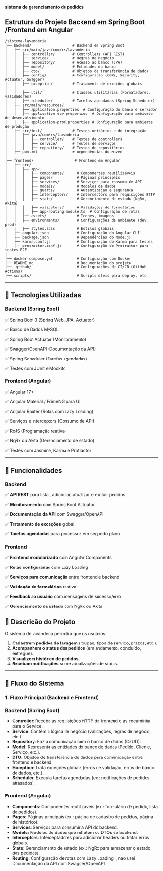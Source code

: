  **sistema  de gerenciamento de pedidos**

## **Estrutura do Projeto**   Backend em Spring Boot /Frontend em Angular

```
/sistema-lavanderia
│── backend/                   # Backend em Spring Boot
│   ├── src/main/java/com/rs/lavanderia
│   │   ├── controller/        # Controllers (API REST)
│   │   ├── service/           # Regras de negócio
│   │   ├── repository/        # Acesso ao banco (JPA)
│   │   ├── model/             # Entidades do banco
│   │   ├── dto/               # Objetos de transferência de dados
│   │   ├── config/            # Configuração (CORS, Security, Actuator, Swagger)
│   │   ├── exception/         # Tratamento de exceções globais
│   │   
│   │   ├── util/              # Classes utilitárias (Formatadores, validadores)
│   │   ├── scheduler/         # Tarefas agendadas (Spring Scheduler)
│   ├── src/main/resources/
│   │   ├── application.properties  # Configuração do banco e servidor
│   │   ├── application-dev.properties  # Configuração para ambiente de desenvolvimento
│   │   ├── application-prod.properties # Configuração para ambiente de produção
│   ├── src/test/              # Testes unitários e de integração
│   │   ├── java/com/rs/lavanderia
│   │   │   ├── controller/    # Testes de controllers
│   │   │   ├── service/       # Testes de serviços
│   │   │   ├── repository/    # Testes de repositórios
│   ├── pom.xml                # Dependências do Maven
│
│── frontend/                   # Frontend em Angular
│   ├── src/
│   │   ├── app/
│   │   │   ├── components/      # Componentes reutilizáveis
│   │   │   ├── pages/           # Páginas principais
│   │   │   ├── services/        # Serviços para consumo de API
│   │   │   ├── models/          # Modelos de dados
│   │   │   ├── guards/          # Autenticação e segurança
│   │   │   ├── interceptors/    # Interceptors para requisições HTTP
│   │   │   ├── state/           # Gerenciamento de estado (NgRx, Akita)
│   │   │   ├── validators/      # Validações de formulários
│   │   │   ├── app-routing.module.ts  # Configuração de rotas
│   │   ├── assets/              # Ícones, imagens
│   │   ├── environments/        # Configurações de ambiente (dev, prod)
│   │   ├── styles.scss          # Estilos globais
│   ├── angular.json             # Configuração do Angular CLI
│   ├── package.json             # Dependências do Node.js
│   ├── karma.conf.js            # Configuração do Karma para testes
│   ├── protractor.conf.js       # Configuração do Protractor para testes E2E
│
│── docker-compose.yml           # Configuração com Docker
│── README.md                    # Documentação do projeto
│── .github/                     # Configurações de CI/CD (GitHub Actions)
│── scripts/                     # Scripts úteis para deploy, etc.
```

---

## **📌 Tecnologias Utilizadas**

### **Backend (Spring Boot)**

✅ Spring Boot 3 (Spring Web, JPA, Actuator)

✅ Banco de Dados MySQL

✅ Spring Boot Actuator (Monitoramento)

✅ Swagger/OpenAPI (Documentação da API)

✅ Spring Scheduler (Tarefas agendadas)

✅ Testes com JUnit e Mockito

### **Frontend (Angular)**

✅ Angular 17+

✅ Angular Material / PrimeNG para UI

✅ Angular Router (Rotas com Lazy Loading)

✅ Serviços e Interceptors (Consumo de API)

✅ RxJS (Programação reativa)

✅ NgRx ou Akita (Gerenciamento de estado)

✅ Testes com Jasmine, Karma e Protractor

---

## **📌 Funcionalidades**

### **Backend**

✅ **API REST** para listar, adicionar, atualizar e excluir pedidos

✅ **Monitoramento** com Spring Boot Actuator

✅ **Documentação da API** com Swagger/OpenAPI

✅ **Tratamento de exceções** global

✅ **Tarefas agendadas** para processos em segundo plano

### **Frontend**

✅ **Frontend modularizado** com Angular Components

✅ **Rotas configuradas** com Lazy Loading

✅ **Serviços para comunicação** entre frontend e backend

✅ **Validação de formulários** reativa

✅ **Feedback ao usuário** com mensagens de sucesso/erro

✅ **Gerenciamento de estado** com NgRx ou Akita

## **📌 Descrição do Projeto**

O sistema de lavanderia permitirá que os usuários:

1. **Cadastrem pedidos de lavagem** (roupas, tipos de serviço, prazos, etc.).
2. **Acompanhem o status dos pedidos** (em andamento, concluído, entregue).
3. **Visualizem histórico de pedidos**.
4. **Recebam notificações** sobre atualizações de status.

---

## **📌 Fluxo do Sistema**

### **1. Fluxo Principal (Backend e Frontend)**

### **Backend (Spring Boot)**

- **Controller**: Recebe as requisições HTTP do frontend e as encaminha para o Service.
- **Service**: Contém a lógica de negócio (validações, regras de negócio, etc.).
- **Repository**: Faz a comunicação com o banco de dados (CRUD).
- **Model**: Representa as entidades do banco de dados (Pedido, Cliente, Serviço, etc.).
- **DTO**: Objetos de transferência de dados para comunicação entre frontend e backend.
- **Exception**: Trata exceções globais (erros de validação, erros de banco de dados, etc.).
- **Scheduler**: Executa tarefas agendadas (ex.: notificações de pedidos atrasados).

### **Frontend (Angular)**

- **Components**: Componentes reutilizáveis (ex.: formulário de pedido, lista de pedidos).
- **Pages**: Páginas principais (ex.: página de cadastro de pedidos, página de histórico).
- **Services**: Serviços para consumir a API do backend.
- **Models**: Modelos de dados que refletem os DTOs do backend.
- **Interceptors**: Interceptadores para adicionar headers ou tratar erros globais.
- **State**: Gerenciamento de estado (ex.: NgRx para armazenar o estado dos pedidos).
- **Routing**: Configuração de rotas com Lazy Loading. ,  nao usei Documentação da API com Swagger/OpenAPI
